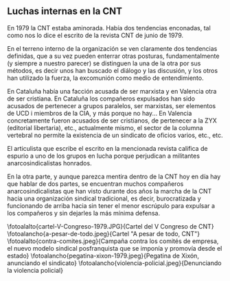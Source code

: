## Luchas internas en la CNT

En 1979 la CNT estaba aminorada. Había dos tendencias enconadas,
tal como nos lo dice el escrito de la revista CNT de junio de 1979. 

En el terreno interno de la organización se ven claramente dos
tendencias definidas, que a su vez pueden enterrar otras posturas,
fundamentalmente (y siempre a nuestro parecer) se distinguen la una de
la otra por sus métodos, es decir unos han buscado el diálogo y las
discusión, y los otros han utilizado la fuerza, la excomunión como medio
de entendimiento.

En Cataluña había una facción acusada de ser marxista y en Valencia otra de ser cristiana.  En Cataluña los compañeros expulsados han sido acusados de pertenecer
a grupos paralelos, ser marxistas, ser elementos de UCD i miembros de la
CIA, y más porque no hay... En Valencia concretamente fueron acusados de ser cristianos, de pertenecer a la ZYX (editorial libertaria), etc., actualmente mismo, el sector de la columna vertebral no permite la existencia de un sindicato de oficios
varios, etc., etc.

El articulista que escribe el escrito en la mencionada revista califica de espurio a uno de los grupos en lucha porque perjudican a militantes anarcosindicalistas honrados. 

En la otra parte, y aunque parezca mentira dentro de la CNT hoy en día hay que hablar de dos partes, se encuentran muchos compañeros anarcosindicalistas que han visto durante dos años la marcha de la CNT hacia una organización sindical tradicional, es decir, burocratizada y funcionando de arriba hacia sin tener el menor escrúpulo para expulsar a los compañeros y sin dejarles la más mínima defensa.

\fotoalalto{cartel-V-Congreso-1979.JPG}{Cartel del V Congreso de CNT}
\fotoalancho{a-pesar-de-todo.jpeg}{Cartel "A pesar de todo, CNT"}
\fotoalalto{contra-comites.jpeg}{Campaña contra los comités de empresa, el nuevo modelo sindical posfranquista que se imponía y promovía desde el estado}
\fotoalancho{pegatina-xixon-1979.jpeg}{Pegatina de Xixón, anunciando el sindicato}
\fotoalancho{violencia-policial.jpeg}{Denunciando la violencia policial}
